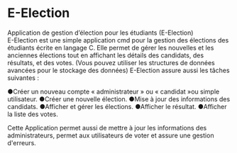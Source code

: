 # E-Election
Application de gestion d’élection pour les étudiants (E-Election)  
E-Election est une simple application cmd pour la gestion des élections des étudiants écrite en langage C. Elle permet de gérer les nouvelles et les anciennes élections tout en affichant les détails des candidats, des résultats, et des votes. (Vous pouvez utiliser les structures de données avancées pour le stockage des données)
E-Election assure aussi les tâches suivantes :

●Créer un nouveau compte « administrateur » ou « candidat »ou simple utilisateur.
●Créer une nouvelle élection.
●Mise à jour des informations des candidats.
●Afficher et gérer les élections.
●Afficher le résultat.
●Afficher la liste des votes.

Cette Application permet aussi de mettre à jour les informations des administrateurs, permet aux utilisateurs de voter et assure une gestion d'erreurs.
